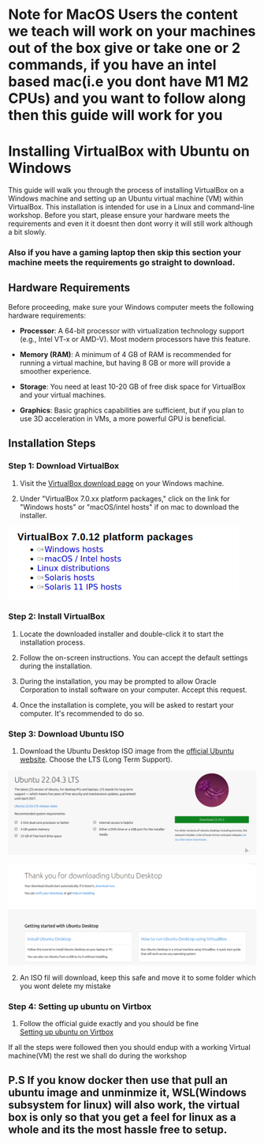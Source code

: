 # Note for MacOS Users the content we teach will work on your machines out of the box give or take one or 2 commands, if you have an intel based mac(i.e you dont have M1 M2 CPUs) and you want to follow along then this guide will work for you 

# Installing VirtualBox with Ubuntu on Windows

This guide will walk you through the process of installing VirtualBox on a Windows machine and setting up an Ubuntu virtual machine (VM) within VirtualBox. This installation is intended for use in a Linux and command-line workshop. Before you start, please ensure your hardware meets the requirements and even it it doesnt then dont worry it will still work although a bit slowly.

### Also if you have a gaming laptop then skip this section your machine meets the requirements go straight to download.

## Hardware Requirements

Before proceeding, make sure your Windows computer meets the following hardware requirements:

-   **Processor**: A 64-bit processor with virtualization technology support (e.g., Intel VT-x or AMD-V). Most modern processors have this feature.
    
-   **Memory (RAM)**: A minimum of 4 GB of RAM is recommended for running a virtual machine, but having 8 GB or more will provide a smoother experience.
    
-   **Storage**: You need at least 10-20 GB of free disk space for VirtualBox and your virtual machines.
    
-   **Graphics**: Basic graphics capabilities are sufficient, but if you plan to use 3D acceleration in VMs, a more powerful GPU is beneficial.
    

## Installation Steps

### Step 1: Download VirtualBox

1.  Visit the [VirtualBox download page](https://www.virtualbox.org/wiki/Downloads) on your Windows machine.
    
2.  Under "VirtualBox 7.0.xx platform packages," click on the link for "Windows hosts" or "macOS/intel hosts" if on mac to download the installer.

![img](./images/Screenshot_2023-10-22_11-54-18.png)
    

### Step 2: Install VirtualBox

1.  Locate the downloaded installer and double-click it to start the installation process.
    
2.  Follow the on-screen instructions. You can accept the default settings during the installation.
    
3.  During the installation, you may be prompted to allow Oracle Corporation to install software on your computer. Accept this request.
    
4.  Once the installation is complete, you will be asked to restart your computer. It's recommended to do so.
    

### Step 3: Download Ubuntu ISO

1.  Download the Ubuntu Desktop ISO image from the [official Ubuntu website](https://ubuntu.com/download/desktop). Choose the LTS (Long Term Support).

![alt text](./images/Screenshot_2023-10-22_11-54-43.png)

![alt text](./images/Screenshot_2023-10-22_11-55-14.png)

2. An ISO fil will download, keep this safe and move it to some folder which you wont delete my mistake

### Step 4: Setting up ubuntu on Virtbox
1. Follow the official guide exactly and you should be fine 
\
[Setting up ubuntu on Virtbox](https://ubuntu.com/tutorials/how-to-run-ubuntu-desktop-on-a-virtual-machine-using-virtualbox#1-overview)


If all the steps were followed then you should endup with a working Virtual machine(VM) the rest we shall do during the workshop  

## P.S If you know docker then use that pull an ubuntu image and unminmize it, WSL(Windows subsystem for linux) will also work, the virtual box is only so that you get a feel for linux as a whole and its the most hassle free to setup.
